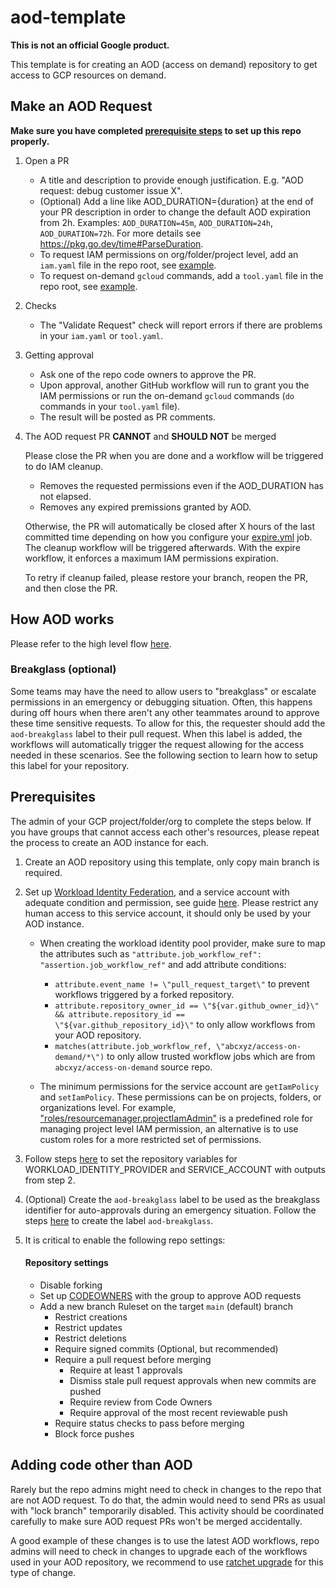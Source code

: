 # aod-template

**This is not an official Google product.**

This template is for creating an AOD (access on demand) repository to get access
to GCP resources on demand.

## Make an AOD Request

**Make sure you have completed
[prerequisite steps](https://github.com/abcxyz/aod-template/blob/main/README.md#prerequisites)
to set up this repo properly.**

1.  Open a PR

    - A title and description to provide enough justification. E.g. "AOD
      request: debug customer issue X".
    - (Optional) Add a line like AOD_DURATION={duration} at the end of your PR
      description in order to change the default AOD expiration from 2h.
      Examples: `AOD_DURATION=45m`, `AOD_DURATION=24h`, `AOD_DURATION=72h`. For
      more details see https://pkg.go.dev/time#ParseDuration.
    - To request IAM permissions on org/folder/project level, add an `iam.yaml`
      file in the repo root, see [example](example-iam.yaml).
    - To request on-demand `gcloud` commands, add a `tool.yaml` file in the repo
      root, see [example](example-tool.yaml).

2.  Checks

    - The "Validate Request" check will report errors if there are problems in
      your `iam.yaml` or `tool.yaml`.

3.  Getting approval

    - Ask one of the repo code owners to approve the PR.
    - Upon approval, another GitHub workflow will run to grant you the IAM
      permissions or run the on-demand `gcloud` commands (`do` commands in your
      `tool.yaml` file).
    - The result will be posted as PR comments.

4.  The AOD request PR **CANNOT** and **SHOULD NOT** be merged

    Please close the PR when you are done and a workflow will be triggered to do
    IAM cleanup.

    - Removes the requested permissions even if the AOD_DURATION has not
    elapsed.
    - Removes any expired premissions granted by AOD.

    Otherwise, the PR will automatically be closed after X hours of the last
    committed time depending on how you configure your
    [expire.yml](.github/workflows/expire.yml) job. The cleanup workflow will
    be triggered afterwards. With the expire workflow, it enforces a maximum
    IAM permissions expiration.

    To retry if cleanup failed, please restore your branch, reopen the PR, and
    then close the PR.

## How AOD works

Please refer to the high level flow
[here](https://github.com/abcxyz/access-on-demand#high-level-flow).

### Breakglass (optional)

Some teams may have the need to allow users to "breakglass" or escalate
permissions in an emergency or debugging situation. Often, this happens during
off hours when there aren't any other teammates around to approve these time
sensitive requests. To allow for this, the requester should add the
`aod-breakglass` label to their pull request. When this label is added, the
workflows will automatically trigger the request allowing for the access needed
in these scenarios. See the following section to learn how to setup this label
for your repository.

## Prerequisites

The admin of your GCP project/folder/org to complete the steps below. If you
have groups that cannot access each other's resources, please repeat the process
to create an AOD instance for each.

1.  Create an AOD repository using this template, only copy main branch is
    required.

2.  Set up
    [Workload Identity Federation](https://cloud.google.com/iam/docs/workload-identity-federation),
    and a service account with adequate condition and permission, see guide
    [here](https://github.com/google-github-actions/auth#setting-up-workload-identity-federation).
    Please restrict any human access to this service account, it should only be
    used by your AOD instance.

    - When creating the workload identity pool provider, make sure to map the
      attributes such as
      `"attribute.job_workflow_ref": "assertion.job_workflow_ref"` and add
      attribute conditions:

      - `attribute.event_name != \"pull_request_target\"` to prevent workflows
        triggered by a forked repository.
      - `attribute.repository_owner_id == \"${var.github_owner_id}\" && attribute.repository_id == \"${var.github_repository_id}\"`
        to only allow workflows from your AOD repository.
      - `matches(attribute.job_workflow_ref, \"abcxyz/access-on-demand/*\")` to
        only allow trusted workflow jobs which are from
        `abcxyz/access-on-demand` source repo.

    - The minimum permissions for the service account are `getIamPolicy` and
      `setIamPolicy`. These permissions can be on projects, folders, or
      organizations level. For example,
      ["roles/resourcemanager.projectIamAdmin"](https://cloud.google.com/resource-manager/docs/access-control-proj#resourcemanager.projectIamAdmin)
      is a predefined role for managing project level IAM permission, an
      alternative is to use custom roles for a more restricted set of
      permissions.

3.  Follow steps
    [here](https://docs.github.com/en/actions/learn-github-actions/variables#creating-configuration-variables-for-a-repository)
    to set the repository variables for WORKLOAD_IDENTITY_PROVIDER and
    SERVICE_ACCOUNT with outputs from step 2.

4.  (Optional) Create the `aod-breakglass` label to be used as the breakglass
    identifier for auto-approvals during an emergency situation. Follow the
    steps
    [here](https://docs.github.com/en/issues/using-labels-and-milestones-to-track-work/managing-labels#creating-a-label)
    to create the label `aod-breakglass`.

5.  It is critical to enable the following repo settings:

    #### Repository settings

    - Disable forking
    - Set up
      [CODEOWNERS](https://docs.github.com/en/repositories/managing-your-repositorys-settings-and-features/customizing-your-repository/about-code-owners)
      with the group to approve AOD requests
    - Add a new branch Ruleset on the target `main` (default) branch
      - Restrict creations
      - Restrict updates
      - Restrict deletions
      - Require signed commits (Optional, but recommended)
      - Require a pull request before merging
        - Require at least 1 approvals
        - Dismiss stale pull request approvals when new commits are pushed
        - Require review from Code Owners
        - Require approval of the most recent reviewable push
      - Require status checks to pass before merging
      - Block force pushes

## Adding code other than AOD

Rarely but the repo admins might need to check in changes to the repo that are
not AOD request. To do that, the admin would need to send PRs as usual with
"lock branch" temporarily disabled. This activity should be coordinated
carefully to make sure AOD request PRs won't be merged accidentally.

A good example of these changes is to use the latest AOD workflows, repo admins
will need to check in changes to upgrade each of the workflows used in your AOD
repository, we recommend to use
[ratchet upgrade](https://github.com/sethvargo/ratchet?tab=readme-ov-file#upgrade)
for this type of change.
